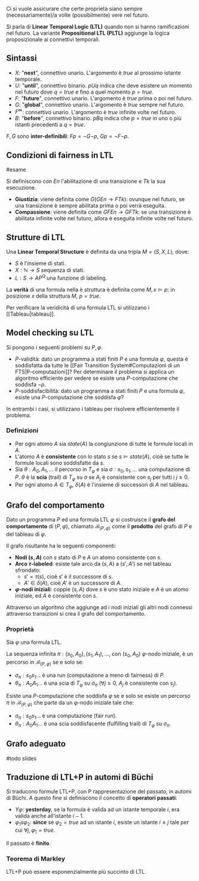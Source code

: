 Ci si vuole assicurare che certe proprietà siano sempre (necessariamente)/a volte (possibilmente) vere nel futuro.

Si parla di **Linear Temporal Logic (LTL)** quando non si hanno ramificazioni nel futuro. La variante **Propositional LTL (PLTL)** aggiunge la logica proposizionale ai connettivi temporali.


## Sintassi
- $X$: "**next**", connettivo unario. L'argomento è $true$ al prossimo istante temporale.
- $U$: "**until**", connettivo binario. $p U q$ indica che deve esistere un momento nel futuro dove $q=true$ e fino a quel momento $p=true$.
- $F$: "**future**", connettivo unario. L'argomento è $true$ prima o poi nel futuro.
- $G$: "**global**", connettivo unario. L'argomento è $true$ sempre nel futuro.
- $F^{\infty}$: connettivo unario. L'argomento è $true$ infinite volte nel futuro.
- $B$: "**before**", connettivo binario. $p B q$ indica che $p=true$ in uno o più istanti precedenti a $q=true$.

$F,G$ sono **inter-definibili**: $Fp = \lnot G \lnot p$, $Gp = \lnot F \lnot p$.


## Condizioni di fairness in LTL
#esame 

Si definiscono con $En$ l'abilitazione di una transizione e $Tk$ la sua esecuzione. 

- **Giustizia**: viene definita come $G(GEn \rightarrow FTk)$: ovunque nel futuro, se una transizione è sempre abilitata prima o poi verrà eseguita.
- **Compassione**: viene definita come $GFEn \rightarrow GFTk$: se una transizione è abilitata infinite volte nel futuro, allora è eseguita infinite volte nel futuro.


## Strutture di LTL

Una **Linear Temporal Structure** è definita da una tripla $M=(S,X,L)$, dove:

- $S$ è l'insieme di stati.
- $X: \mathbb{N} \rightarrow S$ sequenza di stati.
- $L: S \rightarrow AP^{Q}$ una funzione di labeling.

La **verità** di una formula nella è struttura è definita come $M, x \models p$: in posizione $x$ della struttura $M$, $p=true$.

Per verificare la veridicità di una formula LTL si utilizzano i [[Tableau|tableau]].

## Model checking su LTL

Si pongono i seguenti problemi su $P,\varphi$.

- $P$-validità: dato un programma a stati finiti $P$ e una formula $\varphi$, questa è soddisfatta da tutte le [[Fair Transition System#Computazioni di un FTS|P-computazioni]]? Per determinare il problema si applica un algoritmo efficiente per vedere se esiste una $P$-computazione che soddisfa $\lnot p$.
- $P$-soddisfacibilità: dato un programma a stati finiti $P$ e una formula $\varphi$, esiste una $P$-computazione che soddisfa $\varphi$?

In entrambi i casi, si utilizzano i tableau per risolvere efficientemente il problema.

### Definizioni
- Per ogni atomo $A$ sia $state(A)$ la congiunzione di tutte le formule locali in $A$.
- L'atomo $A$ è **consistente** con lo stato $s$ se $s \models state(A)$, cioè se tutte le formule locali sono soddisfatte da $s$.
- Sia $\theta: A_0,A_1,\dots$ il percorso in $T_\varphi$ e sia $\sigma: s_0,s_1,\dots$ una computazione di $P$. $\theta$ è la **scia** (trail) di $T_\varphi$ su $\sigma$ se $A_j$ è consistente con $s_j$ per tutti i $j \geq 0$.
- Per ogni atomo $A \in T_\varphi$, $\delta(A)$ è l'insieme di successori di $A$ nel tableau.

## Grafo del comportamento
Dato un programma $P$ ed una formula LTL $\varphi$ si costruisce il **grafo del comportamento** di $(P,\varphi)$, chiamato $\mathcal B_{(P,\varphi)}$ come il **prodotto** del grafo di $P$ e del tableau di $\varphi$.

Il grafo risultante ha le seguenti componenti:
- **Nodi $(s,A)$** con $s$ stato di $P$ e $A$ un atomo consistente con $s$.
- **Arco $\tau$-labeled**: esiste tale arco da $(s,A)$ a $(s',A')$ se nel tableau sfrondato: 
	- $s' = \tau(s)$, cioè $s'$ è il successore di $s$.
	- $A' \in \delta(A)$, cioè $A'$ è un successore di $A$.
- **$\varphi$-nodi iniziali**: coppie $(s, A)$ dove $s$ è uno stato iniziale e $A$ è un atomo iniziale, ed $A$ è consistente con $s$.

Attraverso un algoritmo che aggiunge ad i nodi iniziali gli altri nodi connessi attraverso transizioni si crea il grafo del comportamento.

### Proprietà

Sia $\varphi$ una formula LTL.

La sequenza infinita $\pi: (s_0,A_0),(s_1,A_1),\dots$, con $(s_0,A_0)$ $\varphi$-nodo iniziale, è un percorso in $\mathcal B_{(P,\varphi)}$ se e solo se:
- $\sigma_{\pi}: s_0s_1\dots$ è una run (computazione a meno di fairness) di $P$.
- $\theta_{\pi}: A_0A_1\dots$ è una scia di $T_{\varphi}$ su $\sigma_{\pi}$ ($\forall j \geq 0$, $A_j$ è consistente con $s_j$).

Esiste una $P$-computazione che soddisfa $\varphi$ se e solo se esiste un percorso $\pi$ in $\mathcal B_{(P,\varphi)}$ che parte da un $\varphi$-nodo iniziale tale che:
- $\sigma_{\pi}: s_0s_1\dots$ è una computazione (fair run).
- $\theta_{\pi}: A_0A_1\dots$ è una scia soddisfacente (fulfilling trail) di $T_{\varphi}$ su $\sigma_{\pi}$.

## Grafo adeguato
#todo slides

## Traduzione di LTL+P in automi di Büchi

Si traducono formule LTL+P, con P rappresentazione del passato, in automi di Büchi.
A questo fine si definiscono il concetto di **operatori passati**:
- $Y\varphi$: **yesterday**, se la formula è valida ad un istante temporale $i$, era valida anche all'istante $i-1$.
- $\varphi_{1} s \varphi_{2}$: **since** se $\varphi_2=true$ ad un istante $i$, esiste un istante $i \leq j$ tale per cui $\forall j, \varphi_{1}= true$.

Il passato è **finito**.

### Teorema di Markley
LTL+P può essere esponenzialmente più succinto di LTL.
